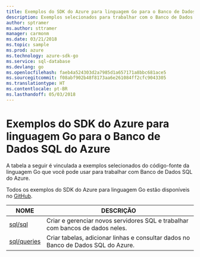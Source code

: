 ```yaml
---
title: Exemplos do SDK do Azure para linguagem Go para o Banco de Dados SQL do Azure
description: Exemplos selecionados para trabalhar com o Banco de Dados SQL do Azure do SDK do Azure para linguagem Go.
author: sptramer
ms.author: sttramer
manager: carmonm
ms.date: 03/21/2018
ms.topic: sample
ms.prod: azure
ms.technology: azure-sdk-go
ms.service: sql-database
ms.devlang: go
ms.openlocfilehash: faeb4a524303d2a7985d1a657171a8bbc681ace5
ms.sourcegitcommit: f08abf902b48f8173aa6e261084ff2cfc9043305
ms.translationtype: HT
ms.contentlocale: pt-BR
ms.lasthandoff: 05/03/2018
---
```

# <a name="azure-sdk-for-go-samples-for-azure-sql-database"></a>Exemplos do SDK do Azure para linguagem Go para o Banco de Dados SQL do Azure

A tabela a seguir é vinculada a exemplos selecionados do código-fonte da linguagem Go que você pode usar para trabalhar com Banco de Dados SQL do Azure.

Todos os exemplos do SDK do Azure para linguagem Go estão disponíveis no [GitHub](https://github.com/Azure-Samples/azure-sdk-for-go-samples).

| NOME | DESCRIÇÃO |
|------|-------------|
| [sql/sql](https://github.com/Azure-Samples/azure-sdk-for-go-samples/blob/master/sql/sql.go) | Criar e gerenciar novos servidores SQL e trabalhar com bancos de dados neles. |
| [sql/queries](https://github.com/Azure-Samples/azure-sdk-for-go-samples/blob/master/sql/queries.go) | Criar tabelas, adicionar linhas e consultar dados no Banco de Dados SQL do Azure. |
